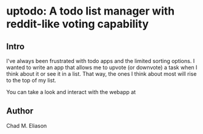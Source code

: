 # uptodo: A todo list manager with reddit-like voting capability

## Intro
I've always been frustrated with todo apps and the limited sorting options. I wanted to write an app that allows me to upvote (or downvote) a task when I think about it or see it in a list. That way, the ones I think about most will rise to the top of my list.

You can take a look and interact with the webapp at [](https://uptodo-jn48.onrender.com)

## Author
Chad M. Eliason

